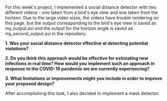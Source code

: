 For this week's project, I implemented a social distance detector with two different videos - one taken from a bird's eye view and one taken from the horizon.  Due to the large video sizes, the videos have trouble rendering on this page, but the output corresponding to the bird's eye view is saved as my_output.avi and the output for the horizon angle is saved as my_second_output.avi in the repository.

**1. Was your social distance detector effective at detecting potential violations?**

**2. Do you think this approach would be effective for estimating new infections in real time?  How would you implement such an approach in response to the COVID-19 pandemic we are currently experiencing?**

**3. What limitations or improvements might you include in order to improve your proposed design?**


After accomplishing this task, I also decided to implement a mask detector.
